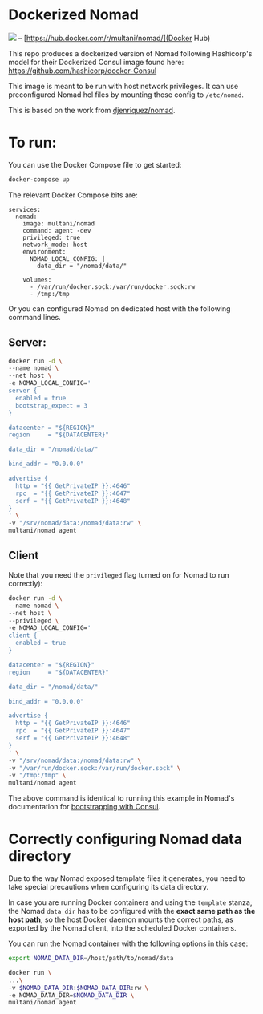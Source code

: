 # Dockerized Nomad

[![](https://images.microbadger.com/badges/image/multani/nomad.svg)](https://microbadger.com/images/multani/nomad) – [https://hub.docker.com/r/multani/nomad/](Docker Hub)

This repo produces a dockerized version of Nomad following Hashicorp's model
for their Dockerized Consul image found here:
https://github.com/hashicorp/docker-Consul

This image is meant to be run with host network privileges. It can use
preconfigured Nomad hcl files by mounting those config to `/etc/nomad`.

This is based on the work from [djenriquez/nomad](https://github.com/djenriquez/nomad).

# To run:

You can use the Docker Compose file to get started:

```bash
docker-compose up
```

The relevant Docker Compose bits are:

```
services:
  nomad:
    image: multani/nomad
    command: agent -dev
    privileged: true
    network_mode: host
    environment:
      NOMAD_LOCAL_CONFIG: |
        data_dir = "/nomad/data/"

    volumes:
      - /var/run/docker.sock:/var/run/docker.sock:rw
      - /tmp:/tmp
```

Or you can configured Nomad on dedicated host with the following command lines.

## Server:

```bash
docker run -d \
--name nomad \
--net host \
-e NOMAD_LOCAL_CONFIG='
server {
  enabled = true
  bootstrap_expect = 3
}

datacenter = "${REGION}"
region     = "${DATACENTER}"

data_dir = "/nomad/data/"

bind_addr = "0.0.0.0"

advertise {
  http = "{{ GetPrivateIP }}:4646"
  rpc  = "{{ GetPrivateIP }}:4647"
  serf = "{{ GetPrivateIP }}:4648"
}
' \
-v "/srv/nomad/data:/nomad/data:rw" \
multani/nomad agent
```

## Client

Note that you need the `privileged` flag turned on for Nomad to run correctly):

```bash
docker run -d \
--name nomad \
--net host \
--privileged \
-e NOMAD_LOCAL_CONFIG='
client {
  enabled = true
}

datacenter = "${REGION}"
region     = "${DATACENTER}"

data_dir = "/nomad/data/"

bind_addr = "0.0.0.0"

advertise {
  http = "{{ GetPrivateIP }}:4646"
  rpc  = "{{ GetPrivateIP }}:4647"
  serf = "{{ GetPrivateIP }}:4648"
}
' \
-v "/srv/nomad/data:/nomad/data:rw" \
-v "/var/run/docker.sock:/var/run/docker.sock" \
-v "/tmp:/tmp" \
multani/nomad agent
```

The above command is identical to running this example in Nomad's documentation
for [bootstrapping with
Consul](https://www.nomadproject.io/docs/cluster/bootstrapping.html).

# Correctly configuring Nomad data directory

Due to the way Nomad exposed template files it generates, you need to take
special precautions when configuring its data directory.

In case you are running Docker containers and using the `template` stanza,
the Nomad `data_dir` has to be configured with the **exact same path as the
host path**, so the host Docker daemon mounts the correct paths, as exported by
the Nomad client, into the scheduled Docker containers.

You can run the Nomad container with the following options in this case:

```bash
export NOMAD_DATA_DIR=/host/path/to/nomad/data

docker run \
...\
-v $NOMAD_DATA_DIR:$NOMAD_DATA_DIR:rw \
-e NOMAD_DATA_DIR=$NOMAD_DATA_DIR \
multani/nomad agent
```
